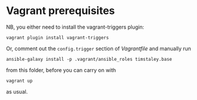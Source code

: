 # Vagrant prerequisites
NB, you either need to install the vagrant-triggers plugin:

    vagrant plugin install vagrant-triggers
    
Or, comment out the `config.trigger` section of *Vagrantfile* and manually run

    ansible-galaxy install -p .vagrant/ansible_roles timstaley.base

from this folder, before you can carry on with 

    vagrant up
    
as usual.
